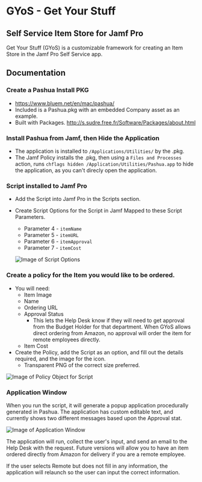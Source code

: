 # GYoS - Get Your Stuff
## Self Service Item Store for Jamf Pro

Get Your Stuff (GYoS) is a customizable framework for creating an Item Store in the Jamf Pro Self Service app.

## Documentation

### Create a Pashua Install PKG

* https://www.bluem.net/en/mac/pashua/
* Included is a Pashua.pkg with an embedded Company asset as an example.
* Built with Packages. http://s.sudre.free.fr/Software/Packages/about.html

### Install Pashua from Jamf, then Hide the Application

* The application is installed to `/Applications/Utilities/` by the .pkg.
* The Jamf Policy installs the .pkg, then using a `Files and Processes` action, runs `chflags hidden /Application/Utilities/Pashua.app` to hide the application, as you can't direcly open the application.

### Script installed to Jamf Pro

* Add the Script into Jamf Pro in the Scripts section.
* Create Script Options for the Script in Jamf Mapped to these Script Parameters.
  * Parameter 4 - `itemName`
  * Parameter 5 - `itemURL`
  * Parameter 6 - `itemApproval`
  * Parameter 7 - `itemCost`

  ![Image of Script Options](https://i.imgur.com/EWKrE61.png)

### Create a policy for the Item you would like to be ordered.

* You will need:
  * Item Image
  * Name
  * Ordering URL
  * Approval Status
    * This lets the Help Desk know if they will need to get approval from the Budget Holder for that department. When GYoS allows direct ordering from Amazon, no approval will order the item for remote employees directly.
  * Item Cost
* Create the Policy, add the Script as an option, and fill out the details required, and the image for the icon.
  * Transparent PNG of the correct size preferred.

![Image of Policy Object for Script](https://imgur.com/SCArFDl.png)

### Application Window

When you run the script, it will generate a popup application procedurally generated in Pashua. The application has custom editable text, and currently shows two different messages based upon the Approval stat.

![Image of Application Window](https://imgur.com/CYJEzn0.png)

The application will run, collect the user's input, and send an email to the Help Desk with the request. Future versions will allow you to have an item ordered directly from Amazon for delivery if you are a remote employee.

If the user selects Remote but does not fill in any information, the application will relaunch so the user can input the correct information.
